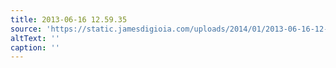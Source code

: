 ```yaml
---
title: 2013-06-16 12.59.35
source: 'https://static.jamesdigioia.com/uploads/2014/01/2013-06-16-12-59-35-scaled.jpg'
altText: ''
caption: ''
---
```


